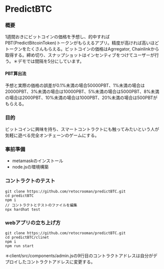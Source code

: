 # PredictBTC
### 概要
1週間おきにビットコインの価格を予想し、的中すればPBT(PredictBitcoinToken)トークンがもらえるアプリ。精度が高ければ高いほどトークンをたくさんもらえる。ビットコインの価格はAgrregator, Chainlinkから取得する。締め切り、スナップショットはインセンティブをつけてユーザーが行う。＊デモでは間隔を5分にしています。
#### PBT算出法
予想と実際の価格の誤差が0.1%未満の場合50000PBT、1%未満の場合は20000PBT、3%未満の場合は10000PBT、5%未満の場合は5000PBT、8%未満の場合は2000PBT、10%未満の場合は1000PBT、20%未満の場合は500PBTがもらえる。
### 目的
ビットコインに興味を持ち、スマートコントラクトにも触ってみたいという人が気軽に遊べる完全オンチェーンのゲームにする。
### 事前準備
- metamaskのインストール
- node.jsの環境構築
### コントラクトのテスト
```shell
git clone https://github.com/retocrooman/predictBTC.git
cd predictBTC
npm i
// コントラクトとテストのファイルを編集
npx hardhat test
```
### webアプリの立ち上げ方
```shell
git clone https://github.com/retocrooman/predictBTC.git
cd predictBTC/clinet
npm i
npm run start
```
＊client/src/components/admin.jsの9行目のコントラクトアドレスは自分がデプロイしたコントラクトアドレスに変更する。
